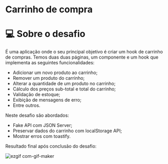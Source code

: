 # Carrinho de compra

# 💻 Sobre o desafio

É uma aplicação onde o seu principal objetivo é criar um hook de carrinho de compras. Temos duas duas páginas, um componente e um hook que implementa as seguintes funcionalidades:

- Adicionar um novo produto ao carrinho;
- Remover um produto do carrinho;
- Alterar a quantidade de um produto no carrinho;
- Cálculo dos preços sub-total e total do carrinho;
- Validação de estoque;
- Exibição de mensagens de erro;
- Entre outros.

Neste desafio são abordados:

- Fake API com JSON Server;
- Preservar dados do carrinho com localStorage API;
- Mostrar erros com toastify.

Resultado final após conclusão do desafio:

![ezgif com-gif-maker](https://user-images.githubusercontent.com/35200622/113057130-0e348b80-9183-11eb-8703-20067ee4e5ea.gif)
